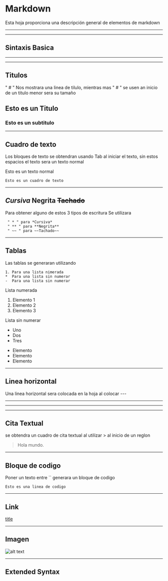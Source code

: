 # Markdown

Esta hoja proporciona una descripción general de elementos de markdown

---
---

## Sintaxis Basica

---
---

## Titulos

 " # " Nos mostrara una linea de tilulo,  mientras mas " # " se usen an inicio de un titulo menor sera su tamaño

## Esto es un Titulo

### Esto es un subtitulo

---

## Cuadro de texto

 Los bloques de texto se obtendran usando Tab al iniciar el texto, sin estos espacios el texto sera un texto normal

Esto es un texto normal

    Esto es un cuadro de texto

---

## *Cursiva* **Negrita** ~~Tachado~~

Para obtener alguno de estos 3 tipos de escritura Se utilizara

     " * " para *Cursiva*
     " ** " para **Negrita**
     " ~~ " para ~~Tachado~~

---

## Tablas

 Las tablas se generaran utilizando

    1. Para una lista nimerada
    *  Para una lista sin numerar
    -  Para una lista sin numerar

 Lista numerada

1. Elemento 1
2. Elemento 2
3. Elemento 3

 Lista sin numerar

* Uno
* Dos
* Tres

- Elemento
- Elemento
- Elemento

---

## Linea horizontal

Una linea horizontal sera colocada en la hoja al colocar ---

---
---
---

## Cita Textual

se obtendra un cuadro de cita textual al utilizar > al inicio de un reglon

> Hola mundo.

---

## Bloque de codigo

Poner un texto entre `` generara un bloque de codigo

`Esto es una linea de codigo`

---

## Link

[title](https://www.example.com)

---

## Imagen

![alt text](image.jpg)

---

## Extended Syntax